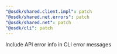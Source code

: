 ```yaml
---
"@osdk/shared.client.impl": patch
"@osdk/shared.net.errors": patch
"@osdk/shared.net": patch
"@osdk/cli": patch
---
```


Include API error info in CLI error messages
